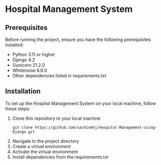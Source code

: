 # Hospital Management System

## Prerequisites
Before running the project, ensure you have the following prerequisites installed:
- Python 3.11 or higher
- Django 4.2
- Gunicorn 21.2.0
- Whitenoise 6.6.0
- Other dependencies listed in requirements.txt

## Installation
To set up the Hospital Management System on your local machine, follow these steps:

1. Clone this repository to your local machine
      ```
      git clone https://github.com/sachinmhj/Hospital-Management-using-Django.git
      ```
2. Navigate to the project directory
3. Create a virtual environment
4. Activate the virtual environment
5. Install dependencies from the requirements.txt

